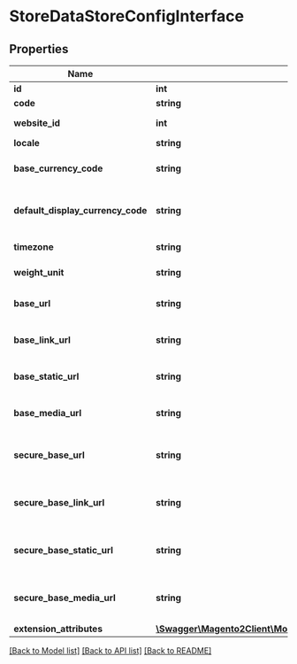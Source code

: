 # StoreDataStoreConfigInterface

## Properties
Name | Type | Description | Notes
------------ | ------------- | ------------- | -------------
**id** | **int** | Store id | 
**code** | **string** | Store code | 
**website_id** | **int** | Website id of the store | 
**locale** | **string** | Store locale | 
**base_currency_code** | **string** | Base currency code | 
**default_display_currency_code** | **string** | Default display currency code | 
**timezone** | **string** | Timezone of the store | 
**weight_unit** | **string** | The unit of weight | 
**base_url** | **string** | Base URL for the store | 
**base_link_url** | **string** | Base link URL for the store | 
**base_static_url** | **string** | Base static URL for the store | 
**base_media_url** | **string** | Base media URL for the store | 
**secure_base_url** | **string** | Secure base URL for the store | 
**secure_base_link_url** | **string** | Secure base link URL for the store | 
**secure_base_static_url** | **string** | Secure base static URL for the store | 
**secure_base_media_url** | **string** | Secure base media URL for the store | 
**extension_attributes** | [**\Swagger\Magento2Client\Model\StoreDataStoreConfigExtensionInterface**](StoreDataStoreConfigExtensionInterface.md) |  | [optional] 

[[Back to Model list]](../README.md#documentation-for-models) [[Back to API list]](../README.md#documentation-for-api-endpoints) [[Back to README]](../README.md)


